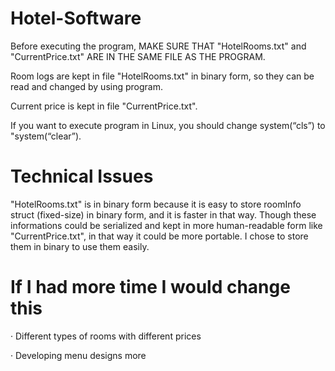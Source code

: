 # Hotel-Software

Before executing the program, MAKE SURE THAT "HotelRooms.txt" and "CurrentPrice.txt" ARE IN THE SAME FILE AS THE PROGRAM.

Room logs are kept in file "HotelRooms.txt" in binary form, so they can be read and changed by using program.

Current price is kept in file "CurrentPrice.txt". 

If you want to execute program in Linux, you should change system(“cls”) to "system(“clear”).

# Technical Issues

"HotelRooms.txt" is in binary form because it is easy to store roomInfo struct (fixed-size) in binary form, and it is faster in that way. Though these informations could be serialized and kept in more human-readable form like "CurrentPrice.txt", in that way it could be more portable. I chose to store them in binary to use them easily.

# If I had more time I would change this

· Different types of rooms with different prices

· Developing menu designs more
